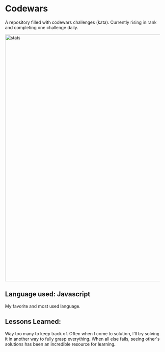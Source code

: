# Codewars

A repository filled with codewars challenges (kata). Currently rising in rank and completing one challenge daily.

<img src="https://res.cloudinary.com/djlowrayn/image/upload/v1653233052/dHenryCodewars_lqsowu.png" alt="stats" width="1000" height="800"/>

## Language used: Javascript
My favorite and most used language.

## Lessons Learned:
Way too many to keep track of. Often when I come to solution, I'll try solving it in another way to fully grasp everything. When all else fails, seeing other's solutions has been an incredible resource for learning.


